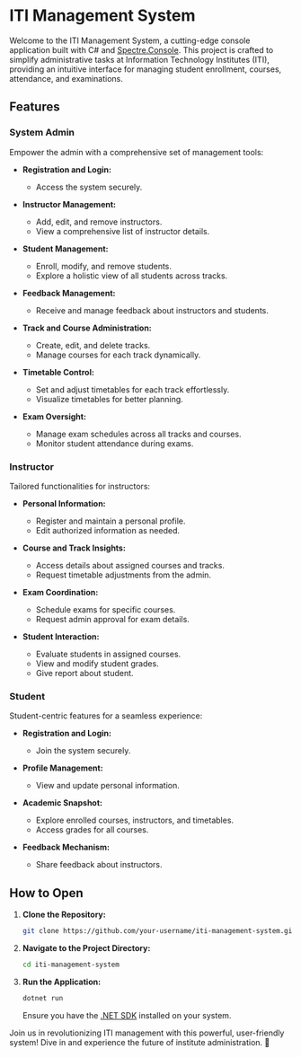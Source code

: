 # ITI Management System

Welcome to the ITI Management System, a cutting-edge console application built with C# and [Spectre.Console](https://github.com/spectreconsole/spectre.console). This project is crafted to simplify administrative tasks at Information Technology Institutes (ITI), providing an intuitive interface for managing student enrollment, courses, attendance, and examinations.

## Features

### System Admin

Empower the admin with a comprehensive set of management tools:

- **Registration and Login:**
  - Access the system securely.

- **Instructor Management:**
  - Add, edit, and remove instructors.
  - View a comprehensive list of instructor details.

- **Student Management:**
  - Enroll, modify, and remove students.
  - Explore a holistic view of all students across tracks.

- **Feedback Management:**
  - Receive and manage feedback about instructors and students.

- **Track and Course Administration:**
  - Create, edit, and delete tracks.
  - Manage courses for each track dynamically.

- **Timetable Control:**
  - Set and adjust timetables for each track effortlessly.
  - Visualize timetables for better planning.

- **Exam Oversight:**
  - Manage exam schedules across all tracks and courses.
  - Monitor student attendance during exams.

### Instructor

Tailored functionalities for instructors:

- **Personal Information:**
  - Register and maintain a personal profile.
  - Edit authorized information as needed.

- **Course and Track Insights:**
  - Access details about assigned courses and tracks.
  - Request timetable adjustments from the admin.

- **Exam Coordination:**
  - Schedule exams for specific courses.
  - Request admin approval for exam details.

- **Student Interaction:**
  - Evaluate students in assigned courses.
  - View and modify student grades.
  - Give report about student.

### Student

Student-centric features for a seamless experience:

- **Registration and Login:**
  - Join the system securely.

- **Profile Management:**
  - View and update personal information.

- **Academic Snapshot:**
  - Explore enrolled courses, instructors, and timetables.
  - Access grades for all courses.

- **Feedback Mechanism:**
  - Share feedback about instructors.

## How to Open

1. **Clone the Repository:**
   ```bash
   git clone https://github.com/your-username/iti-management-system.git
   ```

2. **Navigate to the Project Directory:**
   ```bash
   cd iti-management-system
   ```

3. **Run the Application:**
   ```bash
   dotnet run
   ```

   Ensure you have the [.NET SDK](https://dotnet.microsoft.com/download) installed on your system.

Join us in revolutionizing ITI management with this powerful, user-friendly system! Dive in and experience the future of institute administration. 🚀
